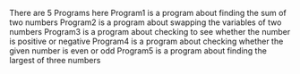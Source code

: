 There are 5 Programs here
Program1 is a program about finding the sum of two numbers
Program2 is a program about swapping the variables of two numbers
Program3 is a program about checking to see whether the number is positive or negative
Program4 is a program about checking whether the given number is even or odd
Program5 is a program about finding the largest of three numbers

